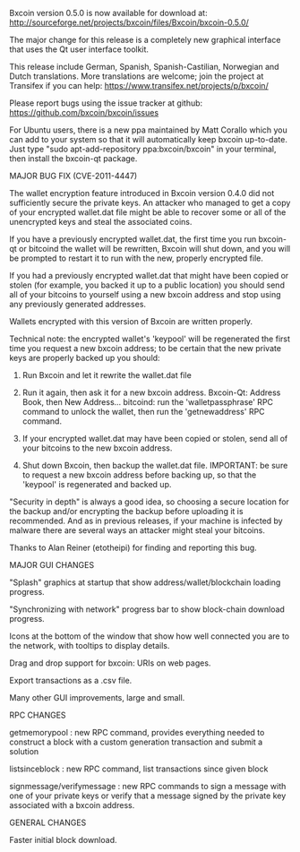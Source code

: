 Bxcoin version 0.5.0 is now available for download at:
http://sourceforge.net/projects/bxcoin/files/Bxcoin/bxcoin-0.5.0/

The major change for this release is a completely new graphical interface that uses the Qt user interface toolkit.

This release include German, Spanish, Spanish-Castilian, Norwegian and Dutch translations. More translations are welcome; join the project at Transifex if you can help:
https://www.transifex.net/projects/p/bxcoin/

Please report bugs using the issue tracker at github:
https://github.com/bxcoin/bxcoin/issues

For Ubuntu users, there is a new ppa maintained by Matt Corallo which you can add to your system so that it will automatically keep bxcoin up-to-date.  Just type "sudo apt-add-repository ppa:bxcoin/bxcoin" in your terminal, then install the bxcoin-qt package.

MAJOR BUG FIX  (CVE-2011-4447)

The wallet encryption feature introduced in Bxcoin version 0.4.0 did not sufficiently secure the private keys. An attacker who
managed to get a copy of your encrypted wallet.dat file might be able to recover some or all of the unencrypted keys and steal the
associated coins.

If you have a previously encrypted wallet.dat, the first time you run bxcoin-qt or bitcoind the wallet will be rewritten, Bxcoin will
shut down, and you will be prompted to restart it to run with the new, properly encrypted file.

If you had a previously encrypted wallet.dat that might have been copied or stolen (for example, you backed it up to a public
location) you should send all of your bitcoins to yourself using a new bxcoin address and stop using any previously generated addresses.

Wallets encrypted with this version of Bxcoin are written properly.

Technical note: the encrypted wallet's 'keypool' will be regenerated the first time you request a new bxcoin address; to be certain that the
new private keys are properly backed up you should:

1. Run Bxcoin and let it rewrite the wallet.dat file

2. Run it again, then ask it for a new bxcoin address.
Bxcoin-Qt: Address Book, then New Address...
bitcoind: run the 'walletpassphrase' RPC command to unlock the wallet,  then run the 'getnewaddress' RPC command.

3. If your encrypted wallet.dat may have been copied or stolen, send  all of your bitcoins to the new bxcoin address.

4. Shut down Bxcoin, then backup the wallet.dat file.
IMPORTANT: be sure to request a new bxcoin address before backing up, so that the 'keypool' is regenerated and backed up.

"Security in depth" is always a good idea, so choosing a secure location for the backup and/or encrypting the backup before uploading it is recommended. And as in previous releases, if your machine is infected by malware there are several ways an attacker might steal your bitcoins.

Thanks to Alan Reiner (etotheipi) for finding and reporting this bug.

MAJOR GUI CHANGES

"Splash" graphics at startup that show address/wallet/blockchain loading progress.

"Synchronizing with network" progress bar to show block-chain download progress.

Icons at the bottom of the window that show how well connected you are to the network, with tooltips to display details.

Drag and drop support for bxcoin: URIs on web pages.

Export transactions as a .csv file.

Many other GUI improvements, large and small.

RPC CHANGES

getmemorypool : new RPC command, provides everything needed to construct a block with a custom generation transaction and submit a solution

listsinceblock : new RPC command, list transactions since given block

signmessage/verifymessage : new RPC commands to sign a message with one of your private keys or verify that a message signed by the private key associated with a bxcoin address.

GENERAL CHANGES

Faster initial block download.
